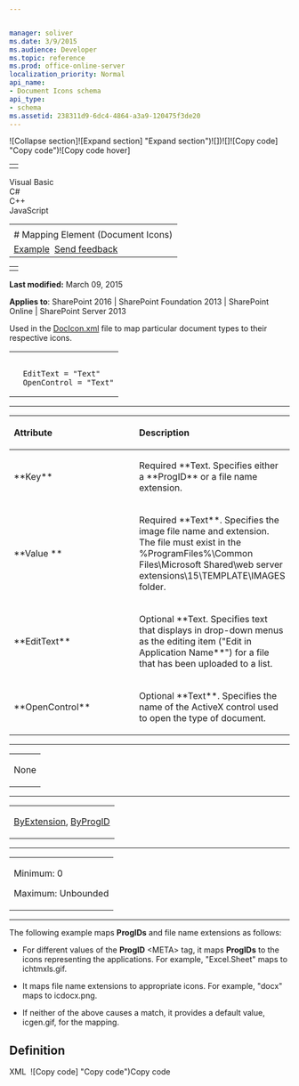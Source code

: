 ```yaml
---


manager: soliver
ms.date: 3/9/2015
ms.audience: Developer
ms.topic: reference
ms.prod: office-online-server
localization_priority: Normal
api_name:
- Document Icons schema
api_type:
- schema
ms.assetid: 238311d9-6dc4-4864-a3a9-120475f3de20
---
```


![Collapse
section]![Expand
section] "Expand section")![]()![])![]![]()![Copy
code] "Copy code")![Copy code
hover]
<table>
<tbody>
<tr class="odd">
<td align="left"></td>
</tr>
</tbody>
</table>

Visual Basic  
C\#  
C++  
JavaScript  

<table>
<tbody>
<tr class="odd">
<td align="left"><span id="runningHeaderText"></span></td>
</tr>
<tr class="even">
<td align="left"># Mapping Element (Document Icons)</td>
</tr>
<tr class="odd">
<td align="left"><a href="#exampleToggle">Example</a>  <span id="headfeedbackarea" class="feedbackhead"><a href="javascript:SubmitFeedback(&#39;docthis@Microsoft.com&#39;,&#39;&#39;,&#39;&#39;,&#39;&#39;,&#39;1.0.18082.1225&#39;,&#39;%0\dThank%20you%20for%20your%20feedback.%20The%20developer%20writing%20teams%20use%20your%20feedback%20to%20improve%20documentation.%20While%20we%20are%20reviewing%20your%20feedback,%20we%20may%20send%20you%20e-mail%20to%20ask%20for%20clarification%20or%20feedback%20on%20a%20solution.%20We%20do%20not%20use%20your%20e-mail%20address%20for%20any%20other%20purpose%20and%20we%20delete%20it%20after%20we%20finish%20our%20review.%0\AFor%20further%20information%20about%20the%20privacy%20policies%20of%20Microsoft,%20please%20see%20http://privacy.microsoft.com/en-us/default.aspx.%0\A%0\d&#39;,&#39;Customer%20feedback&#39;);">Send feedback</a></span></td>
</tr>
</tbody>
</table>

<table>
<colgroup>
<col width="100%" />
</colgroup>
<tbody>
<tr class="odd">
<td align="left"></td>
</tr>
</tbody>
</table>

**Last modified:** March 09, 2015

**Applies to**: SharePoint 2016 | SharePoint Foundation 2013 |
SharePoint Online | SharePoint Server 2013

Used in the
[DocIcon.xml](http://msdn.microsoft.com/library/ef6acad0-0a1a-457c-bc9b-ff1e368e59fb(Office.15).aspx)
file to map particular document types to their respective icons.

<span codelanguage="other"></span>
<table>
<colgroup>
<col width="100%" />
</colgroup>
<tbody>
<tr class="odd">
<td align="left"><pre><code><Mapping
  Key = "Text"
  Value = "Text">
  EditText = "Text"
  OpenControl = "Text"
</Mapping></code></pre></td>
</tr>
</tbody>
</table>


-----------------------------------------------------------------------------------------------------------------------------------------------------------------------------------------------

<table>
<colgroup>
<col width="50%" />
<col width="50%" />
</colgroup>
<thead>
<tr class="header">
<th align="left"><p>Attribute</p></th>
<th align="left"><p>Description</p></th>
</tr>
</thead>
<tbody>
<tr class="odd">
<td align="left"><p>**Key**</p></td>
<td align="left"><p>Required **Text</span>. Specifies either a **ProgID** or a file name extension.</p></td>
</tr>
<tr class="even">
<td align="left"><p>**Value **</p></td>
<td align="left"><p>Required **Text**. Specifies the image file name and extension. The file must exist in the %ProgramFiles%\Common Files\Microsoft Shared\web server extensions\15\TEMPLATE\IMAGES folder.</p></td>
</tr>
<tr class="odd">
<td align="left"><p>**EditText**</p></td>
<td align="left"><p>Optional **Text</span>. Specifies text that displays in drop-down menus as the editing item ("Edit in <span class="placeholder">Application Name**") for a file that has been uploaded to a list.</p></td>
</tr>
<tr class="even">
<td align="left"><p>**OpenControl**</p></td>
<td align="left"><p>Optional **Text**. Specifies the name of the ActiveX control used to open the type of document.</p></td>
</tr>
</tbody>
</table>


---------------------------------------------------------------------------------------------------------------------------------------------------------------------------------------------------

<table>
<colgroup>
<col width="100%" />
</colgroup>
<tbody>
<tr class="odd">
<td align="left"><p>None</p></td>
</tr>
</tbody>
</table>


----------------------------------------------------------------------------------------------------------------------------------------------------------------------------------------------------

<table>
<colgroup>
<col width="100%" />
</colgroup>
<tbody>
<tr class="odd">
<td align="left"><p><a href="byextension-element-document-icons.md">ByExtension</a>, <a href="byprogid-element-document-icons.md">ByProgID</a></p></td>
</tr>
</tbody>
</table>


------------------------------------------------------------------------------------------------------------------------------------------------------------------------------------------------

<table>
<colgroup>
<col width="100%" />
</colgroup>
<tbody>
<tr class="odd">
<td align="left"><p>Minimum: 0</p>
<p>Maximum: Unbounded</p></td>
</tr>
</tbody>
</table>


------------------------------------------------------------------------------------------------------------------------------------------------------------------------------------------

The following example maps **ProgIDs** and file
name extensions as follows:

-   For different values of the **ProgID**
    \<META\> tag, it maps **ProgIDs** to the
    icons representing the applications. For example, "Excel.Sheet" maps
    to ichtmxls.gif.

-   It maps file name extensions to appropriate icons. For example,
    "docx" maps to icdocx.png.

-   If neither of the above causes a match, it provides a default value,
    icgen.gif, for the mapping.

## Definition
XML 
<span class="copyCode" onclick="CopyCode(this)"
onkeypress="CopyCode_CheckKey(this, event)"
onmouseover="ChangeCopyCodeIcon(this)"
onmouseout="ChangeCopyCodeIcon(this)" tabindex="0">![Copy
code] "Copy code")Copy code</span>
    <DocIcons>
      <ByProgID>
        <Mapping Key="Excel.Sheet" Value="ichtmxls.gif" EditText="Microsoft Excel" OpenControl="SharePoint.OpenDocuments" />
        <Mapping Key="PowerPoint.Slide" Value="ichtmppt.gif" EditText="Microsoft PowerPoint" OpenControl="SharePoint.OpenDocuments" />
        <Mapping Key="Word.Document" Value="ichtmdoc.gif" EditText="Microsoft Word" OpenControl="SharePoint.OpenDocuments"/>
      </ByProgID>
      <ByExtension>
        <Mapping Key="docx" Value="icdocx.png" EditText="Microsoft Word" OpenControl="SharePoint.OpenDocuments"/>
        <Mapping Key="pptx" Value="icpptx.png" EditText="Microsoft PowerPoint" OpenControl="SharePoint.OpenDocuments"/>
        <Mapping Key="xlsx" Value="icxlsx.png" EditText="Microsoft Excel" OpenControl="SharePoint.OpenDocuments"/>
        <Mapping Key="zip" Value="iczip.gif" OpenControl=""/>
      </ByExtension>
      <Default>
        <Mapping Value="icgen.gif"/>
      </Default>
    </DocIcons>








